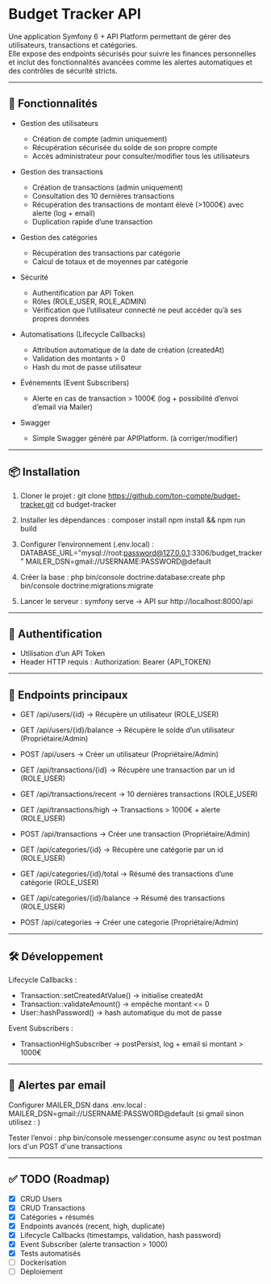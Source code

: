 # Budget Tracker API

Une application Symfony 6 + API Platform permettant de gérer des utilisateurs, transactions et catégories.  
Elle expose des endpoints sécurisés pour suivre les finances personnelles et inclut des fonctionnalités avancées comme les alertes automatiques et des contrôles de sécurité stricts.

------------------------------------------------------------
🚀 Fonctionnalités
------------------------------------------------------------
- Gestion des utilisateurs
  - Création de compte (admin uniquement)
  - Récupération sécurisée du solde de son propre compte
  - Accès administrateur pour consulter/modifier tous les utilisateurs

- Gestion des transactions
  - Création de transactions (admin uniquement)
  - Consultation des 10 dernières transactions
  - Récupération des transactions de montant élevé (>1000€) avec alerte (log + email)
  - Duplication rapide d’une transaction

- Gestion des catégories
  - Récupération des transactions par catégorie
  - Calcul de totaux et de moyennes par catégorie

- Sécurité
  - Authentification par API Token
  - Rôles (ROLE_USER, ROLE_ADMIN)
  - Vérification que l’utilisateur connecté ne peut accéder qu’à ses propres données

- Automatisations (Lifecycle Callbacks)
  - Attribution automatique de la date de création (createdAt)
  - Validation des montants > 0
  - Hash du mot de passe utilisateur

- Événements (Event Subscribers)
  - Alerte en cas de transaction > 1000€ (log + possibilité d’envoi d’email via Mailer)
 
- Swagger
  - Simple Swagger généré par APIPlatform. (à corriger/modifier)

------------------------------------------------------------
📦 Installation
------------------------------------------------------------
1. Cloner le projet :
   git clone https://github.com/ton-compte/budget-tracker.git
   cd budget-tracker

2. Installer les dépendances :
   composer install
   npm install && npm run build 

4. Configurer l’environnement (.env.local) :
   DATABASE_URL="mysql://root:password@127.0.0.1:3306/budget_tracker"
   MAILER_DSN=gmail://USERNAME:PASSWORD@default

5. Créer la base :
   php bin/console doctrine:database:create
   php bin/console doctrine:migrations:migrate

6. Lancer le serveur :
   symfony serve
   -> API sur http://localhost:8000/api

------------------------------------------------------------
🔑 Authentification
------------------------------------------------------------
- Utilisation d’un API Token
- Header HTTP requis :
  Authorization: Bearer {API_TOKEN}

------------------------------------------------------------
📌 Endpoints principaux
------------------------------------------------------------
- GET  /api/users/{id}                    -> Récupère un utilisateur (ROLE_USER)
- GET  /api/users/{id}/balance            -> Récupère le solde d’un utilisateur (Propriétaire/Admin)
- POST /api/users                         -> Créer un utilisateur (Propriétaire/Admin)

- GET  /api/transactions/{id}             -> Récupère une transaction par un id (ROLE_USER)
- GET  /api/transactions/recent           -> 10 dernières transactions (ROLE_USER)
- GET  /api/transactions/high             -> Transactions > 1000€ + alerte (ROLE_USER)
- POST /api/transactions                  -> Créer une transaction (Propriétaire/Admin)

- GET  /api/categories/{id}               -> Récupère une catégorie par un id (ROLE_USER)
- GET  /api/categories/{id}/total         -> Résumé des transactions d’une catégorie (ROLE_USER)
- GET  /api/categories/{id}/balance       -> Résumé des transactions (ROLE_USER)
- POST /api/categories                    -> Créer une categorie (Propriétaire/Admin)

------------------------------------------------------------
🛠️ Développement
------------------------------------------------------------
Lifecycle Callbacks :
- Transaction::setCreatedAtValue() -> initialise createdAt
- Transaction::validateAmount() -> empêche montant <= 0
- User::hashPassword() -> hash automatique du mot de passe

Event Subscribers :
- TransactionHighSubscriber -> postPersist, log + email si montant > 1000€

------------------------------------------------------------
📧 Alertes par email
------------------------------------------------------------
Configurer MAILER_DSN dans .env.local :
MAILER_DSN=gmail://USERNAME:PASSWORD@default (si gmail sinon utilisez : )

Tester l’envoi :
php bin/console messenger:consume async 
ou
test postman lors d'un POST d'une transactions

------------------------------------------------------------
✅ TODO (Roadmap)
------------------------------------------------------------
- [x] CRUD Users
- [x] CRUD Transactions
- [x] Catégories + résumés
- [x] Endpoints avancés (recent, high, duplicate)
- [x] Lifecycle Callbacks (timestamps, validation, hash password)
- [x] Event Subscriber (alerte transaction > 1000)
- [x] Tests automatisés
- [ ] Dockerisation
- [ ] Déploiement
